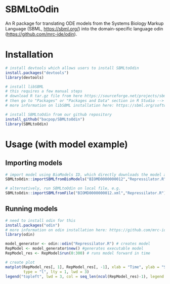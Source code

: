# SBMLtoOdin
An R package for translating ODE models from the Systems Biology Markup Language (SBML, https://sbml.org/) into the domain-specific language odin (https://github.com/mrc-ide/odin). 

# Installation
```R
# install devtools which allows users to install SBMLtoOdin
install.packages("devtools")
library(devtools)

# install libSBML
# this requires a few manual steps
# download R tar.gz file from here https://sourceforge.net/projects/sbml/files/libsbml/5.19.0/stable/R%20interface/
# then go to "Packages" or "Packages and Data" section in R Studio --> Install --> from Package Archive File (tar.gz) --> choose tar.gz file that has just been downloaded
# more information on libSBML installation here: https://sbml.org/software/libsbml/libsbml-docs/installation/

# install SBMLtoOdin from our github repository
install_github("bacpop/SBMLtoOdin")
library(SBMLtoOdin)
```

# Usage (with model example)
## Importing models
```R
# import model using BioModels ID, which directly downloads the model and translates it using SBMLtoOdin, e.g.
SBMLtoOdin::importSBMLfromBioModels("BIOMD0000000012","Repressilator.R")

# alternatively, run SBMLtoOdin on local file, e.g.
SBMLtoOdin::importSBMLfromFile("BIOMD0000000012.xml","Repressilator.R")
```

## Running models
```R
# need to install odin for this
install.packages("odin")
# more information on odin installation here: https://github.com/mrc-ide/odin
library(odin)

model_generator <- odin::odin("Repressilator.R") # creates model
RepModel <- model_generator$new() #generates executable model
RepModel_res <- RepModel$run(0:300) # runs model forward in time

# create plot
matplot(RepModel_res[, 1], RepModel_res[, -1], xlab = "Time", ylab = "Species",
        type = "l", lty = 1, lwd = 3)
legend("topleft", lwd = 3, col = seq_len(ncol(RepModel_res)-1), legend = colnames(RepModel_res)[-1], bty = "n")
```
